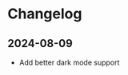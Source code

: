 <div id="generated-toc" style="display: none"></div>

# Changelog

## 2024-08-09

- Add better dark mode support
